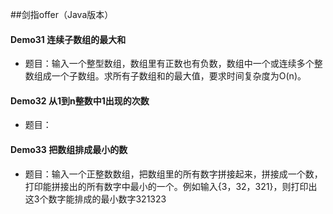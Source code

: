 ##剑指offer（Java版本）

#### Demo31 连续子数组的最大和

- 题目：输入一个整型数组，数组里有正数也有负数，数组中一个或连续多个整数组成一个子数组。求所有子数组和的最大值，要求时间复杂度为O(n)。

#### Demo32 从1到n整数中1出现的次数

- 题目：

#### Demo33 把数组排成最小的数

- 题目：输入一个正整数数组，把数组里的所有数字拼接起来，拼接成一个数，打印能拼接出的所有数字中最小的一个。例如输入{3，32，321}，则打印出这3个数字能排成的最小数字321323